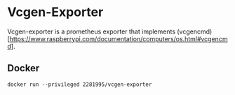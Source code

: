 # Vcgen-Exporter

Vcgen-exporter is a prometheus exporter that implements (vcgencmd)[https://www.raspberrypi.com/documentation/computers/os.html#vcgencmd].

## Docker

`docker run --privileged 2281995/vcgen-exporter`

